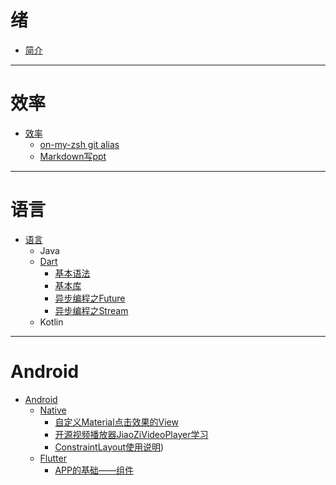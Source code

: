 # 绪
* [简介](README.md)

--------

# 效率

* [效率](效率/README.md)
   * [on-my-zsh git alias](效率/git-alias.md)
   * [Markdown写ppt](效率/markdown_write_ppt.md)
--------

# 语言

* [语言](语言/README.md)
   * Java
   * [Dart](语言/Dart/README.md)
       * [基本语法](语言/Dart/基本语法.md)
       * [基本库](语言/Dart/基本库.md)
       * [异步编程之Future](语言/Dart/异步编程之Future.md)
       * [异步编程之Stream](语言/Dart/异步编程之Stream.md)
   * Kotlin

------

# Android
* [Android](Android/README.md)
   * [Native](Android/Native/README.md)
     * [自定义Material点击效果的View](/Android/Native/自定义Material点击效果的View.md)
     * [开源视频播放器JiaoZiVideoPlayer学习](/Android/Native/开源视频播放器JiaoZiVideoPlayer学习.md)
     * [ConstraintLayout使用说明](/Android/Native/onstraintLayout使用说明.md))
   * [Flutter](Android/Flutter/README.md)
     * [APP的基础——组件](Android/Flutter/APP的基础——组件.md)